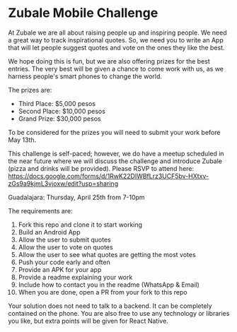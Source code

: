 # Zubale Mobile Challenge 

At Zubale we are all about raising people up and inspiring people. We need a great way to track inspirational quotes. So, we need you to write an App that will let people suggest quotes and vote on the ones they like the best. 

We hope doing this is fun, but we are also offering prizes for the best entries. The very best will be given a chance to come work with us, as we harness people's smart phones to change the world.

The prizes are:

*	Third Place: $5,000 pesos
*	Second Place: $10,000 pesos
*	Grand Prize: $30,000 pesos

To be considered for the prizes you will need to submit your work before May 13th.
 
This challenge is self-paced; however, we do have a meetup scheduled in the near future where we will discuss the challenge and introduce Zubale (pizza and drinks will be provided). Please RSVP to attend here: https://docs.google.com/forms/d/1RwK22DIWBfLrz3UCF5bv-HXtxv-zGs9a9kjmL3vjoxw/edit?usp=sharing

Guadalajara: Thursday, April 25th from 7-10pm

The requirements are:
1. Fork this repo and clone it to start working
2. Build an Android App 
3. Allow the user to submit quotes
4. Allow the user to vote on quotes
5. Allow the user to see what quotes are getting the most votes
6. Push your code early and often 
7. Provide an APK for your app
8. Provide a readme explaining your work
9. Include how to contact you in the readme (WhatsApp & Email)
10. When you are done, open a PR from your fork to this repo

Your solution does not need to talk to a backend. It can be completely contained on the phone. You are also free to use any technology or libraries you like, but extra points will be given for React Native.
